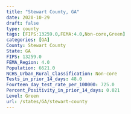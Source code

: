 ```yaml
---
title: "Stewart County, GA"
date: 2020-10-29
draft: false
type: county
tags: [FIPS:13259.0,FEMA:4.0,Non-core,Green]
categories: [GA]
County: Stewart County
State: GA
FIPS: 13259.0
FEMA_Region: 4.0
Population: 6621.0
NCHS_Urban_Rural_Classification: Non-core
Tests_in_prior_14_days: 48.0
Fourteen_day_test_rate_per_100000: 725.0
Percent_Positivity_in_prior_14_days: 0.021
Level: Green
url: /states/GA/stewart-county
---
```



